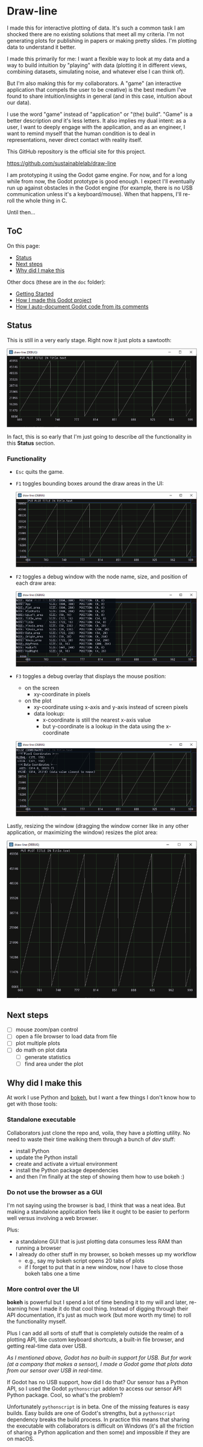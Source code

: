 # Draw-line

I made this for interactive plotting of data. It's such a common
task I am shocked there are no existing solutions that meet all
my criteria. I'm not generating plots for publishing in papers or
making pretty slides. I'm plotting data to understand it better.

I made this primarily for me: I want a flexible way to look at my
data and a way to build intuition by "playing" with data
(plotting it in different views, combining datasets, simulating
noise, and whatever else I can think of).

But I'm also making this for my collaborators. A "game" (an
interactive application that compels the user to be creative)
is the best medium I've found to share intuition/insights in
general (and in this case, intuition about our data).

I use the word "game" instead of "application" or "(the) build".
"Game" is a better description *and* it's less letters. It also
implies my dual intent: as a user, I want to deeply engage with
the application, and as an engineer, I want to remind myself that
the human condition is to deal in representations, never direct
contact with reality itself.

This GitHub repository is the official site for this project.

https://github.com/sustainablelab/draw-line

I am prototyping it using the Godot game engine. For now, and for
a long while from now, the Godot prototype is good enough. I
expect I'll eventually run up against obstacles in the Godot
engine (for example, there is no USB communication unless it's a
keyboard/mouse). When that happens, I'll re-roll the whole thing
in C.

Until then...

## ToC

On this page:

- [Status](README.md#status)
- [Next steps](README.md#next-steps)
- [Why did I make this](README.md#why-did-i-make-this)

Other docs (these are in the `doc` folder):

- [Getting Started](doc/start.md)
- [How I made this Godot project](doc/godot.md)
- [How I auto-document Godot code from its comments](doc/summarize-my-code.md)

## Status

This is still in a very early stage. Right now it just plots a
sawtooth:

![plot a sawtooth, no overlays](doc/img/early-demo-sawtooth-no-overlays.PNG)

In fact, this is so early that I'm just going to describe *all*
the functionality in this **Status** section.

### Functionality

- `Esc` quits the game.
- `F1` toggles bounding boxes around the draw areas in the UI:

    ![F1](doc/img/early-demo-F1.PNG)

- `F2` toggles a debug window with the node name, size, and
  position of each draw area:

    ![F2](doc/img/early-demo-F2.PNG)

- `F3` toggles a debug overlay that displays the mouse position:
    - on the screen
        - xy-coordinate in pixels
    - on the plot
        - xy-coordinate using x-axis and y-axis instead of screen pixels
        - data lookup:
            - x-coordinate is still the nearest x-axis value
            - but y-coordinate is a lookup in the data using the
              x-coordinate

    ![F3](doc/img/early-demo-F3.PNG)

Lastly, resizing the window (dragging the window corner like in
any other application, or maximizing the window) resizes the plot
area:

![resize window](doc/img/early-demo-resize-plot-area.PNG)

## Next steps

- [ ] mouse zoom/pan control
- [ ] open a file browser to load data from file
- [ ] plot multiple plots
- [ ] do math on plot data
    - [ ] generate statistics
    - [ ] find area under the plot

## Why did I make this

At work I use Python and [bokeh](https://bokeh.org/), but I want
a few things I don't know how to get with those tools:

### Standalone executable

Collaborators just clone the repo and, voila, they have a
plotting utility. No need to waste their time walking them
through a bunch of *dev* stuff:

- install Python
- update the Python install
- create and activate a virtual environment
- install the Python package dependencies
- and then I'm finally at the step of showing them how to use
  bokeh :)

### Do not use the browser as a GUI

I'm not saying using the browser is bad, I think that was a neat
idea. But making a standalone application feels like it ought to
be easier to perform well versus involving a web browser.

Plus:

- a standalone GUI that is just plotting data consumes less RAM
  than running a browser
- I already do other stuff in my browser, so bokeh messes up my
  workflow
    - e.g., say my bokeh script opens 20 tabs of plots
    - if I forget to put that in a new window, now I have to
      close those bokeh tabs one a time

### More control over the UI

**bokeh** is powerful but I spend a lot of time bending it to my
will and later, re-learning how I made it do that cool thing.
Instead of digging through their API documentation, it's just as
much work (but more worth my time) to roll the functionality
myself.

Plus I can add all sorts of stuff that is completely outside the
realm of a plotting API, like custom keyboard shortcuts, a
built-in file browser, and getting real-time data over USB.

*As I mentioned above, Godot has no built-in support for USB. But
for work (at a company that makes a sensor), I made a Godot game
that plots data from our sensor over USB in real-time.*

If Godot has no USB support, how did I do that? Our sensor has a
Python API, so I used the Godot `pythonscript` addon to access
our sensor API Python package. Cool, so what's the problem?

Unfortunately `pythonscript` is in beta. One of the missing
features is easy builds. Easy builds are one of Godot's
strengths, but a `pythonscript` dependency breaks the build
process. In practice this means that sharing the executable with
collaborators is difficult on Windows (it's all the friction of
sharing a Python application and then some) and impossible if
they are on macOS.

